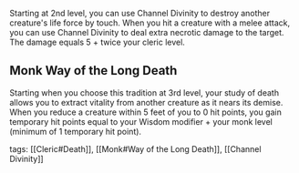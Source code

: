 Starting at 2nd level, you can use Channel Divinity to destroy another creature's life force by touch. When you hit a creature with a melee attack, you can use Channel Divinity to deal extra necrotic damage to the target. The damage equals 5 + twice your cleric level.

## Monk Way of the Long Death

Starting when you choose this tradition at 3rd level, your study of death allows you to extract vitality from another creature as it nears its demise. When you reduce a creature within 5 feet of you to 0 hit points, you gain temporary hit points equal to your Wisdom modifier + your monk level (minimum of 1 temporary hit point).

tags: [[Cleric#Death]], [[Monk#Way of the Long Death]], [[Channel Divinity]]